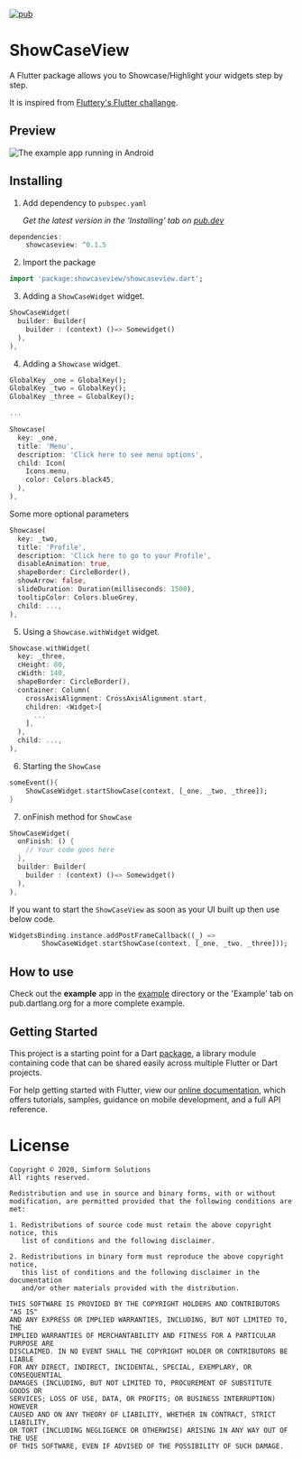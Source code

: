 
[![pub](https://img.shields.io/badge/pub-0.1.5-red.svg)](https://pub.dev/packages/showcaseview)

# ShowCaseView

A Flutter package allows you to Showcase/Highlight your widgets step by step.

It is inspired from [Fluttery's Flutter challange](https://www.youtube.com/watch?v=Xm0ELlBtNWM).

## Preview

![The example app running in Android](https://github.com/simformsolutions/flutter_showcaseview/blob/master/preview/showcaseview.gif)

## Installing

1.  Add dependency to `pubspec.yaml`

    *Get the latest version in the 'Installing' tab on [pub.dev](https://pub.dev/packages/showcaseview)*

```dart
dependencies:
    showcaseview: ^0.1.5
```

2.  Import the package
```dart
import 'package:showcaseview/showcaseview.dart';
```

3. Adding a `ShowCaseWidget` widget.
```dart
ShowCaseWidget(
  builder: Builder(
    builder : (context) ()=> Somewidget()
  ),
),
```

4. Adding a `Showcase` widget.
```dart
GlobalKey _one = GlobalKey();
GlobalKey _two = GlobalKey();
GlobalKey _three = GlobalKey();

...

Showcase(
  key: _one,
  title: 'Menu',
  description: 'Click here to see menu options',
  child: Icon(
    Icons.menu,
    color: Colors.black45,
  ),
),
```

Some more optional parameters

```dart
Showcase(
  key: _two,
  title: 'Profile',
  description: 'Click here to go to your Profile',
  disableAnimation: true,
  shapeBorder: CircleBorder(),
  showArrow: false,
  slideDuration: Duration(milliseconds: 1500),
  tooltipColor: Colors.blueGrey,
  child: ...,
),
```

5. Using a `Showcase.withWidget` widget.

```dart
Showcase.withWidget(
  key: _three,
  cHeight: 80,
  cWidth: 140,
  shapeBorder: CircleBorder(),
  container: Column(
    crossAxisAlignment: CrossAxisAlignment.start,
    children: <Widget>[
      ...
    ],
  ),
  child: ...,
),
```

6. Starting the `ShowCase`
```dart
someEvent(){
    ShowCaseWidget.startShowCase(context, [_one, _two, _three]);
}
```

7. onFinish method for `ShowCase`
```dart
ShowCaseWidget(
  onFinish: () {
    // Your code goes here
  },
  builder: Builder(
    builder : (context) ()=> Somewidget()
  ),
),
```

If you want to start the `ShowCaseView` as soon as your UI built up then use below code.
```dart
WidgetsBinding.instance.addPostFrameCallback((_) =>
        ShowCaseWidget.startShowCase(context, [_one, _two, _three]));
```


## How to use
Check out the **example** app in the [example](example) directory or the 'Example' tab on pub.dartlang.org for a more complete example.


## Getting Started

This project is a starting point for a Dart
[package](https://flutter.dev/developing-packages/),
a library module containing code that can be shared easily across
multiple Flutter or Dart projects.

For help getting started with Flutter, view our 
[online documentation](https://flutter.dev/docs), which offers tutorials, 
samples, guidance on mobile development, and a full API reference.


# License

```
Copyright © 2020, Simform Solutions
All rights reserved.

Redistribution and use in source and binary forms, with or without
modification, are permitted provided that the following conditions are met:

1. Redistributions of source code must retain the above copyright notice, this
   list of conditions and the following disclaimer.

2. Redistributions in binary form must reproduce the above copyright notice,
   this list of conditions and the following disclaimer in the documentation
   and/or other materials provided with the distribution.

THIS SOFTWARE IS PROVIDED BY THE COPYRIGHT HOLDERS AND CONTRIBUTORS "AS IS"
AND ANY EXPRESS OR IMPLIED WARRANTIES, INCLUDING, BUT NOT LIMITED TO, THE
IMPLIED WARRANTIES OF MERCHANTABILITY AND FITNESS FOR A PARTICULAR PURPOSE ARE
DISCLAIMED. IN NO EVENT SHALL THE COPYRIGHT HOLDER OR CONTRIBUTORS BE LIABLE
FOR ANY DIRECT, INDIRECT, INCIDENTAL, SPECIAL, EXEMPLARY, OR CONSEQUENTIAL
DAMAGES (INCLUDING, BUT NOT LIMITED TO, PROCUREMENT OF SUBSTITUTE GOODS OR
SERVICES; LOSS OF USE, DATA, OR PROFITS; OR BUSINESS INTERRUPTION) HOWEVER
CAUSED AND ON ANY THEORY OF LIABILITY, WHETHER IN CONTRACT, STRICT LIABILITY,
OR TORT (INCLUDING NEGLIGENCE OR OTHERWISE) ARISING IN ANY WAY OUT OF THE USE
OF THIS SOFTWARE, EVEN IF ADVISED OF THE POSSIBILITY OF SUCH DAMAGE.

```